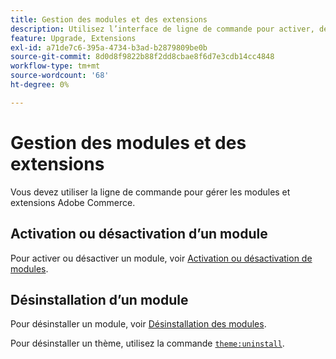 ```yaml
---
title: Gestion des modules et des extensions
description: Utilisez l’interface de ligne de commande pour activer, désactiver et désinstaller les modules et extensions Adobe Commerce.
feature: Upgrade, Extensions
exl-id: a71de7c6-395a-4734-b3ad-b2879809be0b
source-git-commit: 8d0d8f9822b88f2dd8cbae8f6d7e3cdb14cc4848
workflow-type: tm+mt
source-wordcount: '68'
ht-degree: 0%

---
```


# Gestion des modules et des extensions

Vous devez utiliser la ligne de commande pour gérer les modules et extensions Adobe Commerce.

## Activation ou désactivation d’un module

Pour activer ou désactiver un module, voir [Activation ou désactivation de modules](../../installation/tutorials/manage-modules.md).

## Désinstallation d’un module

Pour désinstaller un module, voir [Désinstallation des modules](../../installation/tutorials/uninstall-modules.md).

Pour désinstaller un thème, utilisez la commande [`theme:uninstall`](../../installation/tutorials/themes.md).
